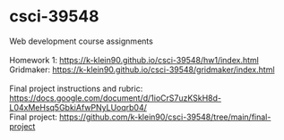 # csci-39548
Web development course assignments<br/>
<br/>
Homework 1: https://k-klein90.github.io/csci-39548/hw1/index.html<br/>
Gridmaker: https://k-klein90.github.io/csci-39548/gridmaker/index.html<br/>
<br/>
Final project instructions and rubric: https://docs.google.com/document/d/1ioCrS7uzKSkH8d-L04xMeHsq5GbkiAfwPNyLUoqrb04/<br/>
Final project: https://github.com/k-klein90/csci-39548/tree/main/final-project

